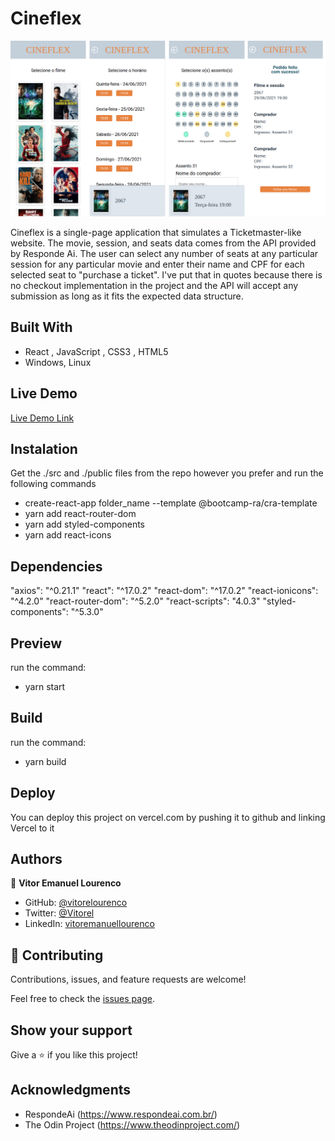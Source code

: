 # Cineflex

![screenshot](./app_screenshot.png)

Cineflex is a single-page application that simulates a Ticketmaster-like website. The movie, session, and seats data comes from the API provided by Responde Ai. The user can select any number of seats at any particular session for any particular movie and enter their name and CPF for each selected seat to "purchase a ticket". I've put that in quotes because there is no checkout implementation in the project and the API will accept any submission as long as it fits the expected data structure. 

## Built With

- React , JavaScript , CSS3 , HTML5  
- Windows, Linux

## Live Demo

[Live Demo Link](https://cineflex-cisw0s3gt-vitorelourenco.vercel.app/)

## Instalation

Get the ./src and ./public files from the repo however you prefer and run the following commands
- create-react-app folder_name --template @bootcamp-ra/cra-template
- yarn add react-router-dom
- yarn add styled-components
- yarn add react-icons


## Dependencies
"axios": "^0.21.1"
"react": "^17.0.2"
"react-dom": "^17.0.2"
"react-ionicons": "^4.2.0"
"react-router-dom": "^5.2.0"
"react-scripts": "4.0.3"
"styled-components": "^5.3.0"


## Preview

run the command:
- yarn start

## Build

run the command:
- yarn build

## Deploy

You can deploy this project on vercel.com by pushing it to github and linking Vercel to it

## Authors

👤 **Vitor Emanuel Lourenco**

- GitHub: [@vitorelourenco](https://github.com/vitorelourenco)
- Twitter: [@Vitorel](https://twitter.com/Vitorel)
- LinkedIn: [vitoremanuellourenco](https://www.linkedin.com/in/vitoremanuellourenco/)


## 🤝 Contributing

Contributions, issues, and feature requests are welcome!

Feel free to check the [issues page](https://github.com/vitorelourenco/cineflex/issues).

## Show your support

Give a ⭐️ if you like this project!

## Acknowledgments

- RespondeAi (https://www.respondeai.com.br/)
- The Odin Project (https://www.theodinproject.com/)

